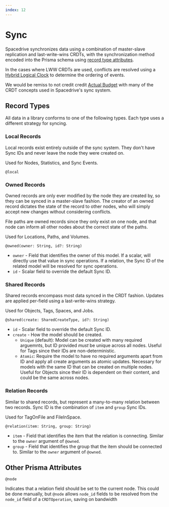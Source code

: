 ```yaml
---
index: 12
---
```


# Sync

Spacedrive synchronizes data using a combination of master-slave replication and last-write-wins CRDTs,
with the synchronization method encoded into the Prisma schema using [record type attributes](#record-types).

In the cases where LWW CRDTs are used,
conflicts are resolved using a [Hybrid Logical Clock](https://github.com/atolab/uhlc-rs)
to determine the ordering of events.

We would be remiss to not credit credit [Actual Budget](https://actualbudget.com/)
with many of the CRDT concepts used in Spacedrive's sync system.

## Record Types

All data in a library conforms to one of the following types.
Each type uses a different strategy for syncing.

### Local Records

Local records exist entirely outside of the sync system.
They don't have Sync IDs and never leave the node they were created on.

Used for Nodes, Statistics, and Sync Events.

`@local`

### Owned Records

Owned records are only ever modified by the node they are created by,
so they can be synced in a master-slave fashion.
The creator of an owned record dictates the state of the record to other nodes,
who will simply accept new changes without considering conflicts.

File paths are owned records since they only exist on one node,
and that node can inform all other nodes about the correct state of the paths.

Used for Locations, Paths, and Volumes.

`@owned(owner: String, id?: String)`
- `owner` - Field that identifies the owner of this model.
  If a scalar, will directly use that value in sync operations.
  If a relation, the Sync ID of the related model will be resolved for sync operations.
- `id` - Scalar field to override the default Sync ID.

### Shared Records

Shared records encompass most data synced in the CRDT fashion.
Updates are applied per-field using a last-write-wins strategy.

Used for Objects, Tags, Spaces, and Jobs.

`@shared(create: SharedCreateType, id?: String)`
- `id` - Scalar field to override the default Sync ID.
- `create` - How the model should be created.
  - `Unique` (default): Model can be created with many required arguemnts,
  but ID provided _must_ be unique across all nodes.
  Useful for Tags since their IDs are non-deterministic.
  - `Atomic`: Require the model to have no required arguments apart from ID and apply all create arguments as atomic updates.
  Necessary for models with the same ID that can be created on multiple nodes.
  Useful for Objects since their ID is dependent on their content,
  and could be the same across nodes.

### Relation Records

Similar to shared records, but represent a many-to-many relation between two records.
Sync ID is the combination of `item` and `group` Sync IDs.

Used for TagOnFile and FileInSpace.

`@relation(item: String, group: String)`
- `item` - Field that identifies the item that the relation is connecting.
  Similar to the `owner` argument of `@owned`.
- `group` - Field that identifies the group that the item should be connected to.
  Similar to the `owner` argument of `@owned`.


## Other Prisma Attributes

`@node`

Indicates that a relation field should be set to the current node.
This could be done manually,
but `@node` allows `node_id` fields to be resolved from the `node_id` field of a `CRDTOperation`,
saving on bandwidth